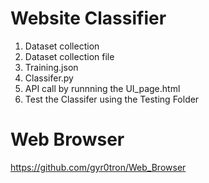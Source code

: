# Website Classifier
1. Dataset collection
2. Dataset collection file 
3. Training.json
4. Classifer.py
5. API call by runnning the UI_page.html
6. Test the Classifer using the Testing Folder

# Web Browser
https://github.com/gyr0tron/Web_Browser

